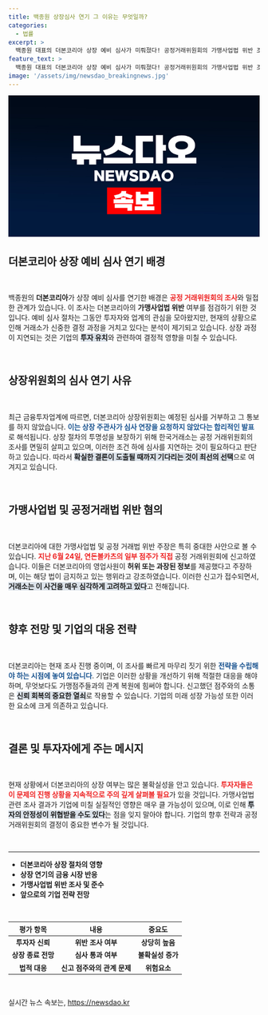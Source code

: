 ```yaml
---
title: 백종원 상장심사 연기 그 이유는 무엇일까?
categories:
  - 법률
excerpt: >
  백종원 대표의 더본코리아 상장 예비 심사가 미뤄졌다! 공정거래위원회의 가맹사업법 위반 조사로 인해 거래소가 심사를 연기한 것. 이로 인해 업계의 이목이 집중되고 있다. 더본코리아의 미래는 과연? 클릭해 보세요!
feature_text: >
  백종원 대표의 더본코리아 상장 예비 심사가 미뤄졌다! 공정거래위원회의 가맹사업법 위반 조사로 인해 거래소가 심사를 연기한 것. 이로 인해 업계의 이목이 집중되고 있다. 더본코리아의 미래는 과연? 클릭해 보세요!
image: '/assets/img/newsdao_breakingnews.jpg'
---
```


<p><img src="/assets/img/newsdao_breakingnews.jpg" alt="bookingtag 속보" /></p>

<h2 data-ke-size="size26">더본코리아 상장 예비 심사 연기 배경</h2>

<p data-ke-size="size16">&nbsp;</p>

<p>백종원의 <b>더본코리아</b>가 상장 예비 심사를 연기한 배경은 <b><span style="color: #ee2323;">공정 거래위원회의 조사</span></b>와 밀접한 관계가 있습니다. 이 조사는 더본코리아의 <b>가맹사업법 위반</b> 여부를 점검하기 위한 것입니다. 예비 심사 절차는 그동안 투자자와 업계의 관심을 모아왔지만, 현재의 상황으로 인해 거래소가 신중한 결정 과정을 거치고 있다는 분석이 제기되고 있습니다. 상장 과정이 지연되는 것은 기업의 <b><span style="background-color: #21538527;">투자 유치</span></b>와 관련하여 결정적 영향을 미칠 수 있습니다.</p></p>

<p data-ke-size="size16">&nbsp;</p>

<h2 data-ke-size="size26">상장위원회의 심사 연기 사유</h2>

<p data-ke-size="size16">&nbsp;</p>

<p>최근 금융투자업계에 따르면, 더본코리아 상장위원회는 예정된 심사를 거부하고 그 통보를 하지 않았습니다. <b><span style="color: #1a5490;">이는 상장 주관사가 심사 연장을 요청하지 않았다는 합리적인 발표</span></b>로 해석됩니다. 상장 절차의 투명성을 보장하기 위해 한국거래소는 공정 거래위원회의 조사를 면밀히 살피고 있으며, 이러한 조건 하에 심사를 지연하는 것이 필요하다고 판단하고 있습니다. 따라서 <b><span style="background-color: #21538527;">확실한 결론이 도출될 때까지 기다리는 것이 최선의 선택</span></b>으로 여겨지고 있습니다.</p></p>

<p data-ke-size="size16">&nbsp;</p>

<h2 data-ke-size="size26">가맹사업법 및 공정거래법 위반 혐의</h2>

<p data-ke-size="size16">&nbsp;</p>

<p>더본코리아에 대한 가맹사업법 및 공정 거래법 위반 주장은 특히 중대한 사안으로 볼 수 있습니다. <b><span style="color: #ee2323;">지난 6월 24일, 연돈볼카츠의 일부 점주가 직접</span></b> 공정 거래위원회에 신고하였습니다. 이들은 더본코리아의 영업사원이 <b>허위 또는 과장된 정보</b>를 제공했다고 주장하며, 이는 해당 법이 금지하고 있는 행위라고 강조하였습니다. 이러한 신고가 접수되면서, <b><span style="background-color: #21538527;">거래소는 이 사건을 매우 심각하게 고려하고 있다</span></b>고 전해집니다.</p></p>

<p data-ke-size="size16">&nbsp;</p>

<h2 data-ke-size="size26">향후 전망 및 기업의 대응 전략</h2>

<p data-ke-size="size16">&nbsp;</p>

<p>더본코리아는 현재 조사 진행 중이며, 이 조사를 빠르게 마무리 짓기 위한 <b><span style="color: #1a5490;">전략을 수립해야 하는 시점에 놓여 있습니다</span></b>. 기업은 이러한 상황을 개선하기 위해 적절한 대응을 해야 하며, 무엇보다도 가맹점주들과의 관계 복원에 힘써야 합니다. 신고했던 점주와의 소통은 <b><span style="background-color: #21538527;">신뢰 회복의 중요한 열쇠</span></b>로 작용할 수 있습니다. 기업의 미래 성장 가능성 또한 이러한 요소에 크게 의존하고 있습니다.</p></p>

<p data-ke-size="size16">&nbsp;</p>

<h2 data-ke-size="size26">결론 및 투자자에게 주는 메시지</h2>

<p data-ke-size="size16">&nbsp;</p>

<p>현재 상황에서 더본코리아의 상장 여부는 많은 불확실성을 안고 있습니다. <b><span style="color: #ee2323;">투자자들은 이 문제의 진행 상황을 지속적으로 주의 깊게 살펴볼 필요</span></b>가 있을 것입니다. 가맹사업법 관련 조사 결과가 기업에 미칠 실질적인 영향은 매우 클 가능성이 있으며, 이로 인해 <b><span style="background-color: #21538527;">투자의 안정성이 위협받을 수도 있다</span></b>는 점을 잊지 말아야 합니다. 기업의 향후 전략과 공정 거래위원회의 결정이 중요한 변수가 될 것입니다. </p>

<p data-ke-size="size16">&nbsp;</p>

<hr>

<ul>
  <li><b>더본코리아 상장 절차의 영향</b></li>
  <li><b>상장 연기의 금융 시장 반응</b></li>
  <li><b>가맹사업법 위반 조사 및 준수</b></li>
  <li><b>앞으로의 기업 전략 전망</b></li>
</ul>

<p data-ke-size="size16">&nbsp;</p>

<table style="width: 100%;">
  <thead>
    <tr>
      <th style="text-align: center;"><b>평가 항목</b></th>
      <th style="text-align: center;"><b>내용</b></th>
      <th style="text-align: center;"><b>중요도</b></th>
    </tr>
  </thead>
  <tbody>
    <tr>
      <td style="text-align: center; height: 17px;"><b>투자자 신뢰</b></td>
      <td style="text-align: center; height: 17px;"><b>위반 조사 여부</b></td>
      <td style="text-align: center; height: 17px;"><b>상당히 높음</b></td>
    </tr>
    <tr>
      <td style="text-align: center; height: 17px;"><b>상장 종료 전망</b></td>
      <td style="text-align: center; height: 17px;"><b>심사 통과 여부</b></td>
      <td style="text-align: center; height: 17px;"><b>불확실성 증가</b></td>
    </tr>
    <tr>
      <td style="text-align: center; height: 17px;"><b>법적 대응</b></td>
      <td style="text-align: center; height: 17px;"><b>신고 점주와의 관계 문제</b></td>
      <td style="text-align: center; height: 17px;"><b>위험요소</b></td>
    </tr>
  </tbody>
</table>

<p data-ke-size="size16">&nbsp;</p>
실시간 뉴스 속보는, <a href="https://newsdao.kr" rel="dofollow">https://newsdao.kr</a>


